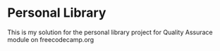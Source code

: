 # Personal Library

This is my solution for the personal library project for Quality Assurace module on freecodecamp.org
